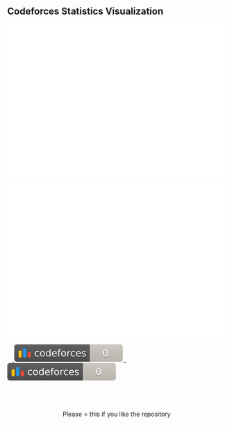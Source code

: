 ## Codeforces Statistics Visualization

<a href="https://github.com/nipun333/Cf_stats">
<img src="https://raw.githubusercontent.com/nipun333/Cf_stats/main/output/light_card.svg#gh-dark-mode-only" />
<img src="https://raw.githubusercontent.com/nipun333/Cf_stats/main/output/light_card.svg" />
</a>
<br/><br/>
&nbsp;&nbsp;&nbsp;<a href="https://github.com/nipun333/Cf_stats">
<img src="https://raw.githubusercontent.com/nipun333/Cf_stats/main/output/max_rating.svg" />
&nbsp; <img src="https://raw.githubusercontent.com/nipun333/Cf_stats/main/output/rating.svg" />
</a>
<br/><br/><br/><br/>  
<p align= "center"<b>Please ⭐ this if you like the repository <b/> <p/>

